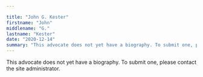```yaml
---

title: "John G. Kester"
firstname: "John"
middlename: "G."
lastname: "Kester"
date: "2020-12-14"
summary: "This advocate does not yet have a biography. To submit one, please contact the site administrator."
---
```

This advocate does not yet have a biography. To submit one, please contact the site administrator.

